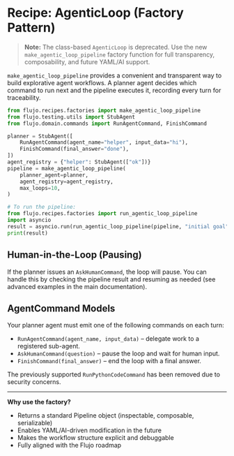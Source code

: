 # Recipe: AgenticLoop (Factory Pattern)

> **Note:** The class-based `AgenticLoop` is deprecated. Use the new `make_agentic_loop_pipeline` factory function for full transparency, composability, and future YAML/AI support.

`make_agentic_loop_pipeline` provides a convenient and transparent way to build explorative agent workflows. A planner agent decides which command to run next and the pipeline executes it, recording every turn for traceability.

```python
from flujo.recipes.factories import make_agentic_loop_pipeline
from flujo.testing.utils import StubAgent
from flujo.domain.commands import RunAgentCommand, FinishCommand

planner = StubAgent([
    RunAgentCommand(agent_name="helper", input_data="hi"),
    FinishCommand(final_answer="done"),
])
agent_registry = {"helper": StubAgent(["ok"])}
pipeline = make_agentic_loop_pipeline(
    planner_agent=planner,
    agent_registry=agent_registry,
    max_loops=10,
)

# To run the pipeline:
from flujo.recipes.factories import run_agentic_loop_pipeline
import asyncio
result = asyncio.run(run_agentic_loop_pipeline(pipeline, "initial goal"))
print(result)
```

## Human-in-the-Loop (Pausing)

If the planner issues an `AskHumanCommand`, the loop will pause. You can handle this by checking the pipeline result and resuming as needed (see advanced examples in the main documentation).

## AgentCommand Models

Your planner agent must emit one of the following commands on each turn:

- `RunAgentCommand(agent_name, input_data)` – delegate work to a registered sub-agent.
- `AskHumanCommand(question)` – pause the loop and wait for human input.
- `FinishCommand(final_answer)` – end the loop with a final answer.

The previously supported `RunPythonCodeCommand` has been removed due to security concerns.

---

**Why use the factory?**
- Returns a standard Pipeline object (inspectable, composable, serializable)
- Enables YAML/AI-driven modification in the future
- Makes the workflow structure explicit and debuggable
- Fully aligned with the Flujo roadmap

